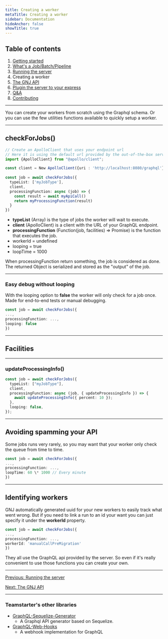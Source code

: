 ```yaml
---
title: Creating a worker
metaTitle: Creating a worker
sidebar: Documentation
hideAnchor: false
showTitle: true
---
```


## Table of contents

1. [Getting started](index.md)
2. [What's a Job/Batch/Pipeline](02_Whats_a_Job_Batch_Pipeline.md)
3. [Running the server](03_Running_the_server.md)
4. Creating a worker
5. [The GNJ API](05_The_GNJ_API.md)
6. [Plugin the server to your express](06_Plugin_the_server_to_your_express.md)
7. [Q&A](07_QA.md)
8. [Contributing](08_Contributing.md)

---

You can create your workers from scratch using the Graphql schema. Or you can use the few utilities functions available to quickly setup a worker.

---

## checkForJobs()

```typescript
// Create an ApolloClient that uses your endpoint url
// Here it is using the default url provided by the out-of-the-box server
import {ApolloClient} from "@apollo/client";

const client = New ApolloClient({uri : 'http://localhost:8080/graphql'})
​
const job = await checkForJobs({
  typeList: ['myJobType'],
  client,
  processingFunction: async (job) => {
    const result = await myApiCall()
    return myProcessingFunction(result)
  }
})
```

- **typeList** (Array<String>) is the type of jobs the worker will wait to execute.
- **client** (ApolloClient) is a client with the URL of your GraphQL endpoint.
- **processingFunction** (Function(job, facilities) => Promise<JsonObject>) is the function that executes the job.
- workerId = undefined
- looping = true
- loopTime = 1000

When processingFunction return something, the job is considered as done. The returned Object is serialized and stored as the "output" of the job.

---

### Easy debug without looping

With the looping option to **false** the worker will only check for a job once. Made for end-to-end tests or manual debugging.

```typescript
const job = await checkForJobs({
...,
processingFunction: ...,
looping: false
})
```

---

## Facilities

---

### updateProcessingInfo()

```typescript
const job = await checkForJobs({
  typeList: ["myJobType"],
  client,
  processingFunction: async (job, { updateProcessingInfo }) => {
    await updateProcessingInfo({ percent: 10 });
  },
  looping: false,
});
```

---

## Avoiding spamming your API

Some jobs runs very rarely, so you may want that your worker only check the queue from time to time.

```typescript
const job = await checkForJobs({
...,
processingFunction: ...,
loopTime: 60 \* 1000 // Every minute
})
```

---

## Identifying workers

GNJ automatically generated uuid for your new workers to easily track what went wrong. But if you need to link a run to an id your want you can just specify it under the **workerId** property.

```typescript
const job = await checkForJobs({
...,
processingFunction: ...,
workerId: 'manualCallPreMigration'
})
```

They all use the GraphQL api provided by the server. So even if it's really convenient to use those functions you can create your own.

---

[Previous: Running the server](03_Running_the_server.md)

[Next: The GNJ API](05_The_GNJ_API.md)

---

### Teamstarter's other libraries

- [GraphQL-Sequelize-Generator](https://teamstarter.github.io/gsg-documentation/)
  - A Graphql API generator based on Sequelize.
- [GraphQL-Web-Hooks](https://teamstarter.github.io/gwh-documentation/)
  - A webhook implementation for GraphQL
